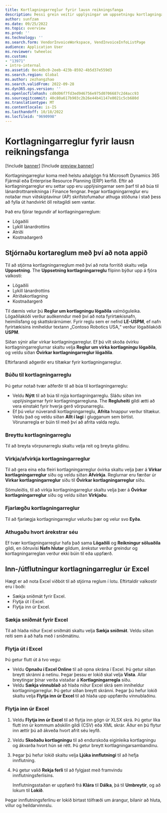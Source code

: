 ```yaml
---
title: Kortlagningarreglur fyrir lausn reikningsfanga
description: Þessi grein veitir upplýsingar um uppsetningu kortlagningarreglna í reikningsfangalausninni.
author: sunfzam
ms.date: 09/25/2022
ms.topic: overview
ms.prod: ''
ms.technology: ''
ms.search.form: VendorInvoiceWorkspace, VendInvoiceInfoListPage
audience: Application User
ms.reviewer: twheeloc
ms.custom:
- "13971"
- intro-internal
ms.assetid: 0ec4dbc0-2eeb-423b-8592-4b5d37e559d3
ms.search.region: Global
ms.author: zezhangzhao
ms.search.validFrom: 2022-09-28
ms.dyn365.ops.version: ''
ms.openlocfilehash: cd0d06f7fd3ed946756e975d0706687c2d4acc93
ms.sourcegitcommit: 40c80a617b903c2b26e44b41147e0021c5cb680d
ms.translationtype: MT
ms.contentlocale: is-IS
ms.lasthandoff: 10/18/2022
ms.locfileid: "9690998"
---
```

# <a name="invoice-capture-solution-mapping-rules"></a>Kortlagningarreglur fyrir lausn reikningsfanga

[!include [banner](../includes/banner.md)]
[!include [preview banner](../includes/preview-banner.md)]

Kortlagningarreglur koma með helstu aðalgögn frá Microsoft Dynamics 365 Fjármál eða Enterprise Resource Planning (ERP) kerfið. Eftir að kortlagningarreglur eru settar upp eru upplýsingarnar sem þarf til að búa til lánardrottnareikninga í Finance fengnar. Þegar kortlagningarreglur eru notaðar mun viðskiptavinur (AP) skrifstofumaður athuga stöðuna í stað þess að fylla út handvirkt öll reitagildi sem vantar.

Það eru fjórar tegundir af kortlagningarreglum:

- Lögaðili
- Lykill lánardrottins
- Atriði
- Kostnaðargerð

## <a name="manage-mapping-rules-by-using-the-app"></a>Stjórnaðu kortareglum með því að nota appið

Til að stjórna kortlagningarreglum með því að nota forritið skaltu velja **Uppsetning**. The **Uppsetning kortlagningarreglu** flipinn býður upp á fjóra valkosti:

- Lögaðili 
- Lykill lánardrottins 
- Atriðakortlagning 
- Kostnaðargerð

Til dæmis velur þú **Reglur um kortlagningu lögaðila** valmöguleika. Lögaðilakóði verður auðkenndur með því að nota fyrirtækisnafn, heimilisfang og skattskrárnúmer. Fyrir reglu sem er nefnd **LE-USPM**, ef nafn fyrirtækisins inniheldur textann „Contoso Robotics USA,“ verður lögaðilakóði **USPM**.

Síðan sýnir allar virkar kortlagningarreglur. Ef þú vilt skoða óvirku kortlagningarreglurnar skaltu velja **Reglur um virka kortlagningu lögaðila**, og veldu síðan **Óvirkar kortlagningarreglur lögaðila**.

Eftirfarandi aðgerðir eru tiltækar fyrir kortlagningarreglur.

### <a name="create-a-mapping-rule"></a>Búðu til kortlagningarreglu

Þú getur notað tvær aðferðir til að búa til kortlagningarreglu:

- Veldu **Nýtt** til að búa til nýja kortlagningarreglu. Sláðu síðan inn upplýsingarnar fyrir kortlagningarregluna. The **Regluheiti** gildi ætti að vera einstakt fyrir hverja gerð vörpunarreglu.
- Ef þú velur núverandi kortlagningarreglu, **Afrita** hnappur verður tiltækur. Veldu það og veldu síðan **Allt í lagi** í glugganum sem birtist. Vörunarregla er búin til með því að afrita valda reglu.

### <a name="edit-a-mapping-rule"></a>Breyttu kortlagningarreglu

Til að breyta vörpunarreglu skaltu velja reit og breyta gildinu.

### <a name="activatedeactivate-mapping-rules"></a>Virkja/afvirkja kortlagningarreglur

Til að gera eina eða fleiri kortlagningarreglur óvirka skaltu velja þær á **Virkar kortlagningarreglur** síðu og veldu síðan **Afvirkja**. Reglurnar eru færðar úr **Virkar kortlagningarreglur** síðu til **Óvirkar kortlagningarreglur** síðu.

Sömuleiðis, til að virkja kortlagningarreglur skaltu velja þær á **Óvirkar kortlagningarreglur** síðu og veldu síðan **Virkjaðu**.

### <a name="remove-mapping-rules"></a>Fjarlægðu kortlagningarreglur

Til að fjarlægja kortlagningarreglur velurðu þær og velur svo **Eyða**.

### <a name="check-for-conflicts"></a>Athugaðu hvort árekstrar séu

Ef tvær kortlagningarreglur hafa það sama **Lögaðili** og **Reikningur söluaðila** gildi, en öðruvísi **Nafn hlutar** gildum, árekstur verður greindur og kortlagningarreglan verður ekki búin til eða uppfærð.

## <a name="importexport-mapping-rules-from-excel"></a>Inn-/útflutningur kortlagningarreglur úr Excel

Hægt er að nota Excel viðbót til að stjórna reglum í lotu. Eftirtaldir valkostir eru í boði:

- Sækja sniðmát fyrir Excel.
- Flytja út í Excel.
- Flytja inn úr Excel.

### <a name="download-an-excel-template"></a>Sækja sniðmát fyrir Excel

Til að hlaða niður Excel sniðmáti skaltu velja **Sækja sniðmát**. Veldu síðan reiti sem á að hafa með í sniðmátinu.

### <a name="export-to-excel"></a>Flytja út í Excel

Þú getur flutt út á tvo vegu:

- Veldu **Opnaðu í Excel Online** til að opna skrána í Excel. Þú getur síðan breytt skránni á netinu. Þegar þessu er lokið skal velja **Vista**. Allar breytingar þínar verða vistaðar á **Kortlagningarregla** síðu.
- Veldu **Sækja vinnublað** að hlaða niður Excel skrá sem inniheldur kortlagningarreglur. Þú getur síðan breytt skránni. Þegar þú hefur lokið skaltu velja **Flytja inn úr Excel** til að hlaða upp uppfærðu vinnublaðinu.

### <a name="import-from-excel"></a>Flytja inn úr Excel

1. Veldu **Flytja inn úr Excel** til að flytja inn gögn úr XLSX skrá. Þú getur líka flutt inn úr kommum aðskilin gildi (CSV) eða XML skrár. Áður en þú flytur inn ættir þú að ákveða hvort afrit séu leyfð.
2. Veldu **Skoðaðu kortlagningu** til að endurskoða eiginleika kortlagningu og ákvarða hvort hún sé rétt. Þú getur breytt kortlagningarsambandinu.
3. Þegar þú hefur lokið skaltu velja **Ljúka innflutningi** til að hefja innflutning.
4. Þú getur valið **Rekja ferli** til að fylgjast með framvindu innflutningsferlisins.

    Innflutningsstaðan er uppfærð frá **Klára** til **Dálka**, þá til **Umbreytir**, og að lokum til **Lokið**.

Þegar innflutningsferlinu er lokið birtast tölfræði um árangur, bilanir að hluta, villur og heildarvinnslu.
